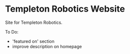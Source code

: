 # Templeton Robotics Website
Site for Templeton Robotics. 

To Do: 

- 'featured on' section
- improve description on homepage
